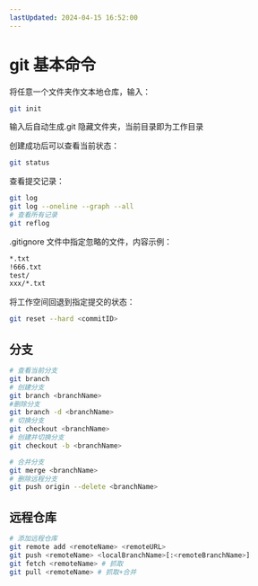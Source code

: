 ```yaml
---
lastUpdated: 2024-04-15 16:52:00
---
```


# git 基本命令

将任意一个文件夹作文本地仓库，输入：

```bash
git init
```

输入后自动生成.git 隐藏文件夹，当前目录即为工作目录

创建成功后可以查看当前状态：

```bash
git status
```

查看提交记录：

```bash
git log
git log --oneline --graph --all
# 查看所有记录
git reflog
```

.gitignore 文件中指定忽略的文件，内容示例：

```txt
*.txt
!666.txt
test/
xxx/*.txt
```

将工作空间回退到指定提交的状态：

```bash
git reset --hard <commitID>
```

## 分支

```bash
# 查看当前分支
git branch
# 创建分支
git branch <branchName>
#删除分支
git branch -d <branchName>
# 切换分支
git checkout <branchName>
# 创建并切换分支
git checkout -b <branchName>

# 合并分支
git merge <branchName>
# 删除远程分支
git push origin --delete <branchName>
```

## 远程仓库

```bash
# 添加远程仓库
git remote add <remoteName> <remoteURL>
git push <remoteName> <localBranchName>[:<remoteBranchName>]
git fetch <remoteName> # 抓取
git pull <remoteName> # 抓取+合并
```
